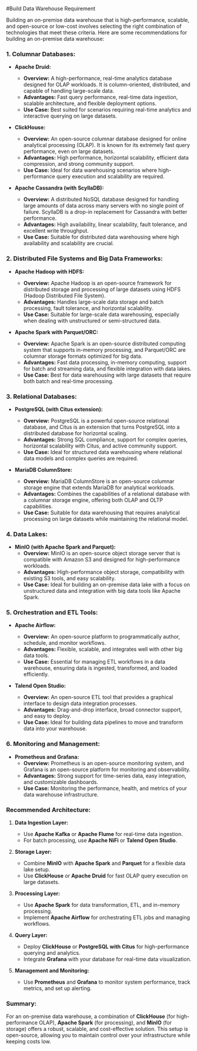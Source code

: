 #Build Data Warehouse Requirement

Building an on-premise data warehouse that is high-performance, scalable, and open-source or low-cost involves selecting the right combination of technologies that meet these criteria. Here are some recommendations for building an on-premise data warehouse:

### **1. Columnar Databases:**
   - **Apache Druid:**
     - **Overview:** A high-performance, real-time analytics database designed for OLAP workloads. It is column-oriented, distributed, and capable of handling large-scale data.
     - **Advantages:** Fast query performance, real-time data ingestion, scalable architecture, and flexible deployment options.
     - **Use Case:** Best suited for scenarios requiring real-time analytics and interactive querying on large datasets.

   - **ClickHouse:**
     - **Overview:** An open-source columnar database designed for online analytical processing (OLAP). It is known for its extremely fast query performance, even on large datasets.
     - **Advantages:** High performance, horizontal scalability, efficient data compression, and strong community support.
     - **Use Case:** Ideal for data warehousing scenarios where high-performance query execution and scalability are required.

   - **Apache Cassandra (with ScyllaDB):**
     - **Overview:** A distributed NoSQL database designed for handling large amounts of data across many servers with no single point of failure. ScyllaDB is a drop-in replacement for Cassandra with better performance.
     - **Advantages:** High availability, linear scalability, fault tolerance, and excellent write throughput.
     - **Use Case:** Suitable for distributed data warehousing where high availability and scalability are crucial.

### **2. Distributed File Systems and Big Data Frameworks:**
   - **Apache Hadoop with HDFS:**
     - **Overview:** Apache Hadoop is an open-source framework for distributed storage and processing of large datasets using HDFS (Hadoop Distributed File System).
     - **Advantages:** Handles large-scale data storage and batch processing, fault tolerance, and horizontal scalability.
     - **Use Case:** Suitable for large-scale data warehousing, especially when dealing with unstructured or semi-structured data.

   - **Apache Spark with Parquet/ORC:**
     - **Overview:** Apache Spark is an open-source distributed computing system that supports in-memory processing, and Parquet/ORC are columnar storage formats optimized for big data.
     - **Advantages:** Fast data processing, in-memory computing, support for batch and streaming data, and flexible integration with data lakes.
     - **Use Case:** Best for data warehousing with large datasets that require both batch and real-time processing.

### **3. Relational Databases:**
   - **PostgreSQL (with Citus extension):**
     - **Overview:** PostgreSQL is a powerful open-source relational database, and Citus is an extension that turns PostgreSQL into a distributed database for horizontal scaling.
     - **Advantages:** Strong SQL compliance, support for complex queries, horizontal scalability with Citus, and active community support.
     - **Use Case:** Ideal for structured data warehousing where relational data models and complex queries are required.

   - **MariaDB ColumnStore:**
     - **Overview:** MariaDB ColumnStore is an open-source columnar storage engine that extends MariaDB for analytical workloads.
     - **Advantages:** Combines the capabilities of a relational database with a columnar storage engine, offering both OLAP and OLTP capabilities.
     - **Use Case:** Suitable for data warehousing that requires analytical processing on large datasets while maintaining the relational model.

### **4. Data Lakes:**
   - **MinIO (with Apache Spark and Parquet):**
     - **Overview:** MinIO is an open-source object storage server that is compatible with Amazon S3 and designed for high-performance workloads.
     - **Advantages:** High-performance object storage, compatibility with existing S3 tools, and easy scalability.
     - **Use Case:** Ideal for building an on-premise data lake with a focus on unstructured data and integration with big data tools like Apache Spark.

### **5. Orchestration and ETL Tools:**
   - **Apache Airflow:**
     - **Overview:** An open-source platform to programmatically author, schedule, and monitor workflows.
     - **Advantages:** Flexible, scalable, and integrates well with other big data tools.
     - **Use Case:** Essential for managing ETL workflows in a data warehouse, ensuring data is ingested, transformed, and loaded efficiently.

   - **Talend Open Studio:**
     - **Overview:** An open-source ETL tool that provides a graphical interface to design data integration processes.
     - **Advantages:** Drag-and-drop interface, broad connector support, and easy to deploy.
     - **Use Case:** Ideal for building data pipelines to move and transform data into your warehouse.

### **6. Monitoring and Management:**
   - **Prometheus and Grafana:**
     - **Overview:** Prometheus is an open-source monitoring system, and Grafana is an open-source platform for monitoring and observability.
     - **Advantages:** Strong support for time-series data, easy integration, and customizable dashboards.
     - **Use Case:** Monitoring the performance, health, and metrics of your data warehouse infrastructure.

### **Recommended Architecture:**
1. **Data Ingestion Layer:**
   - Use **Apache Kafka** or **Apache Flume** for real-time data ingestion.
   - For batch processing, use **Apache NiFi** or **Talend Open Studio**.

2. **Storage Layer:**
   - Combine **MinIO** with **Apache Spark** and **Parquet** for a flexible data lake setup.
   - Use **ClickHouse** or **Apache Druid** for fast OLAP query execution on large datasets.

3. **Processing Layer:**
   - Use **Apache Spark** for data transformation, ETL, and in-memory processing.
   - Implement **Apache Airflow** for orchestrating ETL jobs and managing workflows.

4. **Query Layer:**
   - Deploy **ClickHouse** or **PostgreSQL with Citus** for high-performance querying and analytics.
   - Integrate **Grafana** with your database for real-time data visualization.

5. **Management and Monitoring:**
   - Use **Prometheus** and **Grafana** to monitor system performance, track metrics, and set up alerting.

### **Summary:**
For an on-premise data warehouse, a combination of **ClickHouse** (for high-performance OLAP), **Apache Spark** (for processing), and **MinIO** (for storage) offers a robust, scalable, and cost-effective solution. This setup is open-source, allowing you to maintain control over your infrastructure while keeping costs low.

